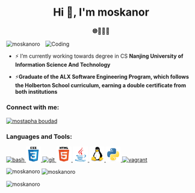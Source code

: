 <h1 align="center">Hi 👋, I'm moskanor</h1>
<h3 align="center">🌐👨🏻‍💻</h3>
<img align="right" alt="Coding" width="400" src="https://media.tenor.com/NAB1czkIZnoAAAAi/dark-souls-artorias.gif">
<p align="left"> <img src="https://komarev.com/ghpvc/?username=moskanoro&label=Profile%20views&color=0e75b6&style=flat" alt="moskanoro" /> </p>

- ⚡ I’m currently working towards degree in CS **Nanjing University of Information Science And Technology**

- ⚡**Graduate of the ALX Software Engineering Program, which follows the Holberton School curriculum, earning a double certificate from both institutions**

<h3 align="left">Connect with me:</h3>
<p align="left">
<a href="https://linkedin.com/in/mostapha boudad" target="blank"><img align="center" src="https://raw.githubusercontent.com/rahuldkjain/github-profile-readme-generator/master/src/images/icons/Social/linked-in-alt.svg" alt="mostapha boudad" height="30" width="40" /></a>
</p>

<h3 align="left">Languages and Tools:</h3>
<p align="left"> <a href="https://www.gnu.org/software/bash/" target="_blank" rel="noreferrer"> <img src="https://www.vectorlogo.zone/logos/gnu_bash/gnu_bash-icon.svg" alt="bash" width="40" height="40"/> </a> <a href="https://www.w3schools.com/css/" target="_blank" rel="noreferrer"> <img src="https://raw.githubusercontent.com/devicons/devicon/master/icons/css3/css3-original-wordmark.svg" alt="css3" width="40" height="40"/> </a> <a href="https://git-scm.com/" target="_blank" rel="noreferrer"> <img src="https://www.vectorlogo.zone/logos/git-scm/git-scm-icon.svg" alt="git" width="40" height="40"/> </a> <a href="https://www.w3.org/html/" target="_blank" rel="noreferrer"> <img src="https://raw.githubusercontent.com/devicons/devicon/master/icons/html5/html5-original-wordmark.svg" alt="html5" width="40" height="40"/> </a> <a href="https://www.java.com" target="_blank" rel="noreferrer"> <img src="https://raw.githubusercontent.com/devicons/devicon/master/icons/java/java-original.svg" alt="java" width="40" height="40"/> </a> <a href="https://www.linux.org/" target="_blank" rel="noreferrer"> <img src="https://raw.githubusercontent.com/devicons/devicon/master/icons/linux/linux-original.svg" alt="linux" width="40" height="40"/> </a> <a href="https://www.python.org" target="_blank" rel="noreferrer"> <img src="https://raw.githubusercontent.com/devicons/devicon/master/icons/python/python-original.svg" alt="python" width="40" height="40"/> </a> <a href="https://www.vagrantup.com/" target="_blank" rel="noreferrer"> <img src="https://www.vectorlogo.zone/logos/vagrantup/vagrantup-icon.svg" alt="vagrant" width="40" height="40"/> </a> </p>

<p><img align="left" src="https://github-readme-stats.vercel.app/api/top-langs?username=moskanoro&show_icons=true&locale=en&layout=compact" alt="moskanoro" /></p>

<p>&nbsp;<img align="center" src="https://github-readme-stats.vercel.app/api?username=moskanoro&show_icons=true&locale=en" alt="moskanoro" /></p>

<p><img align="center" src="https://github-readme-streak-stats.herokuapp.com/?user=moskanoro&" alt="moskanoro" /></p>

